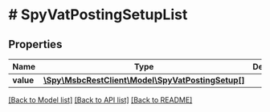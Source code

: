 # # SpyVatPostingSetupList

## Properties

Name | Type | Description | Notes
------------ | ------------- | ------------- | -------------
**value** | [**\Spy\MsbcRestClient\Model\SpyVatPostingSetup[]**](SpyVatPostingSetup.md) |  | [optional]

[[Back to Model list]](../../README.md#models) [[Back to API list]](../../README.md#endpoints) [[Back to README]](../../README.md)
